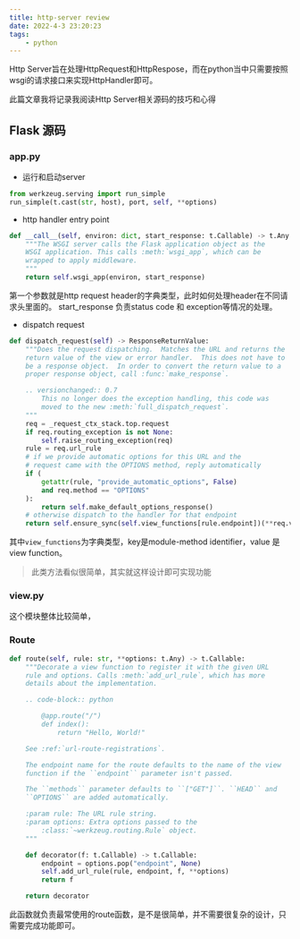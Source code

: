 ```yaml
---
title: http-server review
date: 2022-4-3 23:20:23
tags:
    - python
---
```


Http Server旨在处理HttpRequest和HttpRespose，而在python当中只需要按照wsgi的请求接口来实现HttpHandler即可。

此篇文章我将记录我阅读Http Server相关源码的技巧和心得

<!--more -->

## Flask 源码

### app.py

* 运行和启动server

```python
from werkzeug.serving import run_simple
run_simple(t.cast(str, host), port, self, **options)
```

* http handler entry point

```python
def __call__(self, environ: dict, start_response: t.Callable) -> t.Any:
    """The WSGI server calls the Flask application object as the
    WSGI application. This calls :meth:`wsgi_app`, which can be
    wrapped to apply middleware.
    """
    return self.wsgi_app(environ, start_response)
```

第一个参数就是http request header的字典类型，此时如何处理header在不同请求头里面的。
start_response 负责status code 和 exception等情况的处理。

* dispatch request

```python
def dispatch_request(self) -> ResponseReturnValue:
    """Does the request dispatching.  Matches the URL and returns the
    return value of the view or error handler.  This does not have to
    be a response object.  In order to convert the return value to a
    proper response object, call :func:`make_response`.

    .. versionchanged:: 0.7
        This no longer does the exception handling, this code was
        moved to the new :meth:`full_dispatch_request`.
    """
    req = _request_ctx_stack.top.request
    if req.routing_exception is not None:
        self.raise_routing_exception(req)
    rule = req.url_rule
    # if we provide automatic options for this URL and the
    # request came with the OPTIONS method, reply automatically
    if (
        getattr(rule, "provide_automatic_options", False)
        and req.method == "OPTIONS"
    ):
        return self.make_default_options_response()
    # otherwise dispatch to the handler for that endpoint
    return self.ensure_sync(self.view_functions[rule.endpoint])(**req.view_args)
```
其中`view_functions`为字典类型，key是module-method identifier，value 是view function。 

> 此类方法看似很简单，其实就这样设计即可实现功能

### view.py

这个模块整体比较简单，

### Route

```python
def route(self, rule: str, **options: t.Any) -> t.Callable:
    """Decorate a view function to register it with the given URL
    rule and options. Calls :meth:`add_url_rule`, which has more
    details about the implementation.

    .. code-block:: python

        @app.route("/")
        def index():
            return "Hello, World!"

    See :ref:`url-route-registrations`.

    The endpoint name for the route defaults to the name of the view
    function if the ``endpoint`` parameter isn't passed.

    The ``methods`` parameter defaults to ``["GET"]``. ``HEAD`` and
    ``OPTIONS`` are added automatically.

    :param rule: The URL rule string.
    :param options: Extra options passed to the
        :class:`~werkzeug.routing.Rule` object.
    """

    def decorator(f: t.Callable) -> t.Callable:
        endpoint = options.pop("endpoint", None)
        self.add_url_rule(rule, endpoint, f, **options)
        return f

    return decorator
```

此函数就负责最常使用的route函数，是不是很简单，并不需要很复杂的设计，只需要完成功能即可。
